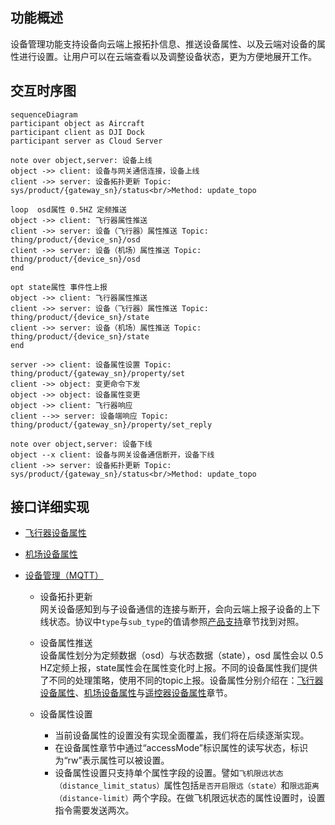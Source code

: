 ## 功能概述
设备管理功能支持设备向云端上报拓扑信息、推送设备属性、以及云端对设备的属性进行设置。让用户可以在云端查看以及调整设备状态，更为方便地展开工作。

## 交互时序图

```mermaid
sequenceDiagram
participant object as Aircraft
participant client as DJI Dock
participant server as Cloud Server

note over object,server: 设备上线
object ->> client: 设备与网关通信连接，设备上线
client ->> server: 设备拓扑更新 Topic: sys/product/{gateway_sn}/status<br/>Method: update_topo

loop  osd属性 0.5HZ 定频推送
object ->> client: 飞行器属性推送
client ->> server: 设备（飞行器）属性推送 Topic: thing/product/{device_sn}/osd
client ->> server: 设备（机场）属性推送 Topic: thing/product/{device_sn}/osd
end

opt state属性 事件性上报
object ->> client: 飞行器属性推送
client ->> server: 设备（飞行器）属性推送 Topic: thing/product/{device_sn}/state
client ->> server: 设备（机场）属性推送 Topic: thing/product/{device_sn}/state
end

server ->> client: 设备属性设置 Topic: thing/product/{gateway_sn}/property/set
client ->> object: 变更命令下发
object ->> object: 设备属性变更
object ->> client: 飞行器响应
client -->> server: 设备端响应 Topic: thing/product/{gateway_sn}/property/set_reply

note over object,server: 设备下线
object --x client: 设备与网关设备通信断开，设备下线
client ->> server: 设备拓扑更新 Topic: sys/product/{gateway_sn}/status<br/>Method: update_topo

```

## 接口详细实现

* [飞行器设备属性](https://developer.dji.com/doc/cloud-api-tutorial/cn/api-reference/dock-to-cloud/mqtt/aircraft/properties.html)

* [机场设备属性](https://developer.dji.com/doc/cloud-api-tutorial/cn/api-reference/dock-to-cloud/mqtt/dock/properties.html)

* [设备管理（MQTT）](https://developer.dji.com/doc/cloud-api-tutorial/cn/api-reference/dock-to-cloud/mqtt/dock/device.html)
  * 设备拓扑更新<br/>
    网关设备感知到与子设备通信的连接与断开，会向云端上报子设备的上下线状态。协议中`type`与`sub_type`的值请参照[产品支持](https://developer.dji.com/doc/cloud-api-tutorial/cn/overview/product-support.html)章节找到对照。

   * 设备属性推送<br/>
    设备属性划分为定频数据（osd）与状态数据（state），osd 属性会以 0.5 HZ定频上报，state属性会在属性变化时上报。不同的设备属性我们提供了不同的处理策略，使用不同的topic上报。设备属性分别介绍在：[飞行器设备属性](https://developer.dji.com/doc/cloud-api-tutorial/cn/api-reference/dock-to-cloud/mqtt/aircraft/properties.html)、[机场设备属性](https://developer.dji.com/doc/cloud-api-tutorial/cn/api-reference/dock-to-cloud/mqtt/dock/properties.html)与[遥控器设备属性](https://developer.dji.com/doc/cloud-api-tutorial/cn/api-reference/dock-to-cloud/mqtt/aircraft/properties.html)章节。

  * 设备属性设置<br/>
    * 当前设备属性的设置没有实现全面覆盖，我们将在后续逐渐实现。
    * 在设备属性章节中通过“accessMode”标识属性的读写状态，标识为“rw”表示属性可以被设置。
    * 设备属性设置只支持单个属性字段的设置。譬如`飞机限远状态（distance_limit_status）`属性包括`是否开启限远（state）`和`限远距离（distance-limit）`两个字段。在做飞机限远状态的属性设置时，设置指令需要发送两次。
